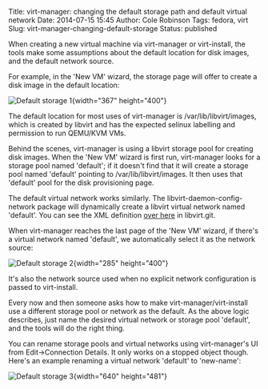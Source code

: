Title: virt-manager: changing the default storage path and default virtual network
Date: 2014-07-15 15:45
Author: Cole Robinson
Tags: fedora, virt
Slug: virt-manager-changing-default-storage
Status: published

When creating a new virtual machine via virt-manager or virt-install, the tools make some assumptions about the default location for disk images, and the default network source.

For example, in the 'New VM' wizard, the storage page will offer to create a disk image in the default location:


![Default storage 1]({static}/images/029-virt-manager-changing-default-storage-1.png){width="367" height="400"}


The default location for most uses of virt-manager is /var/lib/libvirt/images, which is created by libvirt and has the expected selinux labelling and permission to run QEMU/KVM VMs.

Behind the scenes, virt-manager is using a libvirt storage pool for creating disk images. When the 'New VM' wizard is first run, virt-manager looks for a storage pool named 'default'; if it doesn't find that it will create a storage pool named 'default' pointing to /var/lib/libvirt/images. It then uses that 'default' pool for the disk provisioning page.

The default virtual network works similarly. The libvirt-daemon-config-network package will dynamically create a libvirt virtual network named 'default'. You can see the XML definition [over here](https://libvirt.org/git/?p=libvirt.git;a=blob;f=src/network/default.xml;h=d7241d0c16271bb7598b5bc1bb90d8145183de50;hb=HEAD) in libvirt.git.

When virt-manager reaches the last page of the 'New VM' wizard, if there's a virtual network named 'default', we automatically select it as the network source:


![Default storage 2]({static}/images/029-virt-manager-changing-default-storage-2.png){width="285" height="400"}


It's also the network source used when no explicit network configuration is passed to virt-install.

Every now and then someone asks how to make virt-manager/virt-install use a different storage pool or network as the default. As the above logic describes, just name the desired virtual network or storage pool 'default', and the tools will do the right thing.

You can rename storage pools and virtual networks using virt-manager's UI from Edit-\>Connection Details. It only works on a stopped object though. Here's an example renaming a virtual network 'default' to 'new-name':


![Default storage 3]({static}/images/029-virt-manager-changing-default-storage-3.png){width="640" height="481"}
